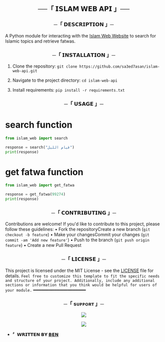 <h2 align="center">
    ──「 𝗜𝗦𝗟𝗔𝗠 𝗪𝗘𝗕 𝗔𝗣𝗜 」──
</h2>

<h3 align="center">
    ─「 𝗗𝗘𝗦𝗖𝗥𝗜𝗣𝗧𝗜𝗢𝗡 」─
</h3>

A Python module for interacting with the [Islam Web Website](https://www.islamweb.net/) to search for Islamic topics and retrieve fatwas.

<h3 align="center">
    ─「 𝗜𝗡𝗦𝗧𝗔𝗟𝗟𝗔𝗧𝗜𝗢𝗡 」─
</h3>

1. Clone the repository: `git clone https://github.com/sa3ed7asan/islam-web-api.git`

2. Navigate to the project directory: `cd islam-web-api`

3. Install requirements: `pip install -r requirements.txt`

<h3 align="center">
    ─「 𝗨𝗦𝗔𝗚𝗘 」─
</h3>

# search function
```python
from islam_web import search

response = search("قيام الليل")
print(response)
```

# get fatwa function
```python
from islam_web import get_fatwa

response = get_fatwa(99274)
print(response)
```

<h3 align="center">
    ─「 𝗖𝗢𝗡𝗧𝗥𝗜𝗕𝗨𝗧𝗜𝗡𝗚 」─
</h3>

Contributions are welcome! If you'd like to contribute to this project, please follow these guidelines:
    • Fork the repositoryCreate a new branch (`git checkout -b feature`)
    • Make your changesCommit your changes (`git commit -am 'Add new feature'`)
    • Push to the branch (`git push origin feature`)
    • Create a new Pull Request

<h3 align="center">
    ─「 𝗟𝗜𝗖𝗘𝗡𝗦𝗘 」─
</h3>

This project is licensed under the MIT License - see the [LICENSE](https://github.com/sa3ed7asan/islam-web-api/blob/main/LICENSE) file for details.
`Feel free to customize this template to fit the specific needs and structure of your project.
Additionally, include any additional sections or information that you think would be helpful for users of your module.`
━━━━━━━━━━━━━━━━━━━━

<h3 align="center">
    ─「 sᴜᴩᴩᴏʀᴛ 」─
</h3>

<p align="center">
<a href="https://telegram.me/BENNsupport"><img src="https://img.shields.io/badge/-Support%20Group-blue.svg?style=for-the-badge&logo=Telegram"></a>
</p>

<p align="center">
<a href="https://telegram.me/BENfiles"><img src="https://img.shields.io/badge/-Support%20Channel-blue.svg?style=for-the-badge&logo=Telegram"></a>
</p>

- <b>〞𝗪𝗥𝗜𝗧𝗧𝗘𝗡 𝗕𝗬 [𝗕𝗘𝗡](https://t.me/DEV_BEN)</b>
